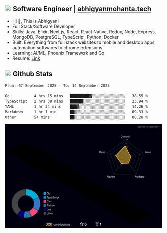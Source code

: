 ## <img src="https://media.giphy.com/media/v1.Y2lkPTc5MGI3NjExNjBuMTFuMDMxcjR0OXp2Zjk5Z3A2ajkzYWpiaDFmdWJhZzY2anM1MCZlcD12MV9naWZzX3NlYXJjaCZjdD1n/UcK7JalnjCz0k/giphy.gif" width="20" height="20" /> Software Engineer | [abhigyanmohanta.tech](https://abhigyanmohanta.tech)


- Hi 👋, This is Abhigyan!
- Full Stack/Software Developer
- Skills: Java, Elixir, Next.js, React, React Native, Redux, Node, Express, MongoDB, PostgreSQL, TypeScript, Python, Docker
- Built: Everything from full stack websites to mobile and desktop apps, automation softwares to chrome extensions
- Learning: AI/ML, Phoenix Framework and Go
- Resume: [Link](https://abhigyan-mohanta.github.io/resume/)


## <img src="https://media.giphy.com/media/v1.Y2lkPTc5MGI3NjExOTVzbjE3Z3F6bDhrNGtzYWpiODJkeTRhcHRqN3MwaGV2cTZ3ajR3eCZlcD12MV9naWZzX3NlYXJjaCZjdD1n/o0vwzuFwCGAFO/giphy.gif" width="20" height="20" /> Github Stats
<!--START_SECTION:waka-->

```txt
From: 07 September 2025 - To: 14 September 2025

Go           4 hrs 15 mins   █████████▓░░░░░░░░░░░░░░░   38.55 %
TypeScript   2 hrs 38 mins   ██████░░░░░░░░░░░░░░░░░░░   23.94 %
YAML         1 hr 34 mins    ███▓░░░░░░░░░░░░░░░░░░░░░   14.26 %
Markdown     1 hr 1 min      ██▒░░░░░░░░░░░░░░░░░░░░░░   09.33 %
Other        54 mins         ██░░░░░░░░░░░░░░░░░░░░░░░   08.28 %
```

<!--END_SECTION:waka-->
![](./profile-3d-contrib/profile-night-rainbow.svg)
